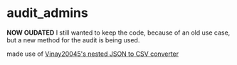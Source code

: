 # audit_admins

**NOW OUDATED**
I still wanted to keep the code, because of an old use case, but a new method for the audit is being used.

made use of [Vinay20045's nested JSON to CSV converter](https://github.com/vinay20045/json-to-csv)
